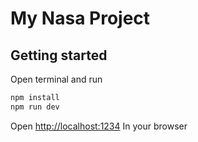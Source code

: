 # My Nasa Project

## Getting started

Open terminal and run

```bash
npm install
npm run dev
```

Open <http://localhost:1234> In your browser